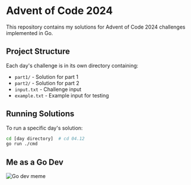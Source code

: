 # Advent of Code 2024

This repository contains my solutions for Advent of Code 2024 challenges implemented in Go.

## Project Structure

Each day's challenge is in its own directory containing:
- `part1/` - Solution for part 1
- `part2/` - Solution for part 2
- `input.txt` - Challenge input
- `example.txt` - Example input for testing

## Running Solutions

To run a specific day's solution:

```bash
cd [day directory]  # cd 04.12
go run ./cmd
```

## Me as a Go Dev
![Go dev meme](assets/go-dev-meme.jpg)
